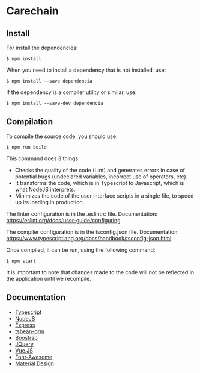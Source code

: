# Carechain

## Install

For install the dependencies:
```
$ npm install
```

When you need to install a dependency that is not installed, use:
```
$ npm install --save dependencia 
```

If the dependency is a compiler utility or similar, use:
```
$ npm install --save-dev dependencia 
```

## Compilation

To compile the source code, you should use:
```
$ npm run build
```

This command does 3 things:

 -	Checks the quality of the code (Lint) and generates errors in case of potential bugs (undeclared variables, incorrect use of operators, etc).
 -	It transforms the code, which is in Typescript to Javascript, which is what NodeJS interprets.
 - Minimizes the code of the user interface scripts in a single file, to speed up its loading in production.

The linter configuration is in the .eslintrc file. Documentation: https://eslint.org/docs/user-guide/configuring

The compiler configuration is in the tsconfig.json file. Documentation: https://www.typescriptlang.org/docs/handbook/tsconfig-json.html

Once compiled, it can be run, using the following command:
```
$ npm start
```

It is important to note that changes made to the code will not be reflected in the application until we recompile.

## Documentation

- [Typescript](https://www.typescriptlang.org/docs/home.html)
- [NodeJS](https://nodejs.org/es/docs/)
- [Express](http://expressjs.com/es/api.html)
- [tsbean-orm](https://github.com/AgustinSRG/tsbean-orm)
- [Boostrap](https://getbootstrap.com/docs/4.1/getting-started/introduction/)
- [JQuery](https://api.jquery.com/)
- [Vue.JS](https://vuejs.org/v2/guide/)
- [Font-Awesome](https://fontawesome.com/how-to-use/on-the-web/referencing-icons/basic-use)
- [Material Design](https://material.io/)

